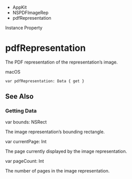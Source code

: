 

- AppKit
- NSPDFImageRep
-  pdfRepresentation 

Instance Property

# pdfRepresentation

The PDF representation of the representation’s image.

macOS

``` source
var pdfRepresentation: Data { get }
```

## See Also

### Getting Data

var bounds: NSRect

The image representation’s bounding rectangle.

var currentPage: Int

The page currently displayed by the image representation.

var pageCount: Int

The number of pages in the image representation.

